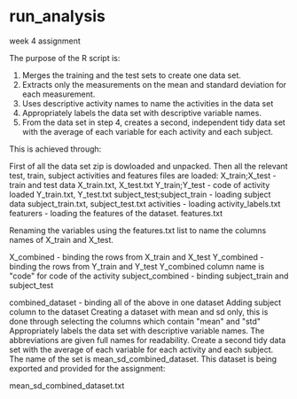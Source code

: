 # run_analysis
week 4 assignment

The purpose of the R script is:

1. Merges the training and the test sets to create one data set.
2. Extracts only the measurements on the mean and standard deviation for each measurement.
3. Uses descriptive activity names to name the activities in the data set
4. Appropriately labels the data set with descriptive variable names.
5. From the data set in step 4, creates a second, independent tidy data set with the average of each variable for each activity and each subject.

This is achieved through:

First of all the data set zip is dowloaded and unpacked. Then all the relevant test, train, subject activities and features files are loaded:
X_train;X_test - train and test data X_train.txt, X_test.txt
Y_train;Y_test - code of activity loaded Y_train.txt, Y_test.txt
subject_test;subject_train - loading subject data subject_train.txt, subject_test.txt
activities - loading activity_labels.txt
featurers - loading the features of the dataset. features.txt

Renaming the variables using the features.txt list to name the columns names of X_train and X_test.

X_combined - binding the rows from X_train and X_test
Y_combined - binding the rows from Y_train and Y_test
Y_combined column name is "code" for code of the activity
subject_combined - binding subject_train and subject_test

combined_dataset - binding all of the above in one dataset
Adding subject column to the dataset
Creating a dataset with mean and sd only, this is done through selecting the columns which contain "mean" and "std"
Appropriately labels the data set with descriptive variable names. The abbreviations are given full names for readability.
Create a second tidy data set with the average of each variable for each activity and each subject. The name of the set is mean_sd_combined_dataset. This dataset is being exported and provided for the assignment:

mean_sd_combined_dataset.txt
